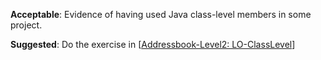 <panel type="warning" header="**`W5.5` Can implement class-level members** :star::star:" no-close>

<panel type="warning" header="`W5.5a` Can explain class-level members :star::star:" expandable>
  <include src="../../book/oopDesign/classes/classLevelMembers/full.md" />
</panel>

<panel type="warning" header="`W5.5b` Can implement class-level members :star::star:" expandable>
  <include src="../../book/oopImplementation/classLevelMembers/full.md" />
  <panel header=":dart: Evidence" expanded>

**Acceptable**: Evidence of having used Java class-level members in some project.

**Suggested**: Do the exercise in [[Addressbook-Level2: LO-ClassLevel](https://github.com/nus-cs2103-AY1718S1/addressbook-level2/blob/master/doc/LearningOutcomes.md#use-class-level-members-lo-classlevel)]

<include src="submission.md" />

  </panel>
</panel>

</panel>
